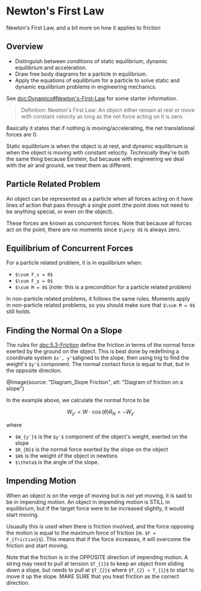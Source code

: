# Newton's First Law

Newton's First Law, and a bit more on how it applies to friction

## Overview

- Distinguish between conditions of static equilibrium, dynamic equilibrium and acceleration.
- Draw free body diagrams for a particle in equilibrium.
- Apply the equations of equilibrium for a particle to solve static and dynamic equilibrium 
problems in engineering mechanics.

See <doc:Dynamics#Newton's-First-Law> for some starter information.

> Definition: Newton's First Law: An object either remain at rest or move with constant velocity 
as long as the net force acting on it is zero.

Basically it states that if nothing is moving/accelerating, the net translational forces are 0.

Static equilibrium is when the object is at rest, and dynamic equilibrium is when the object is 
moving with constant velocity. _Technically_ they're both the same thing because Einstein, but 
because with engineering we deal with the air and ground, we treat them as different.

## Particle Related Problem

An object can be represented as a particle when all forces acting on it have lines of action that
pass through a single point (the point does not need to be anything special, or even on the 
object).

These forces are known as concurrent forces. Note that because all forces act on the point, there
are no moments since `$\perp d$` is always zero.

## Equilibrium of Concurrent Forces

For a particle related problem, it is in equilibrium when:
- `$\sum F_x = 0$`
- `$\sum F_y = 0$`
- `$\sum M = 0$` (note: this is a precondition for a particle related problem)

In non-particle related problems, it follows the same rules. Moments apply in non-particle related
problems, so you should make sure that `$\sum M = 0$` still holds.

## Finding the Normal On a Slope

The rules for <doc:5.3-Friction> define the friction in terms of the normal force exerted by the
ground on the object. This is best done by redefining a coordinate system `$x', y'$`aligned to the 
slope, then using trig to find the weight's `$y'$` component. The normal contact force is equal to 
that, but in the opposite direction.

@Image(source: "Diagram_Slope Friction", alt: "Diagram of friction on a slope")

In the example above, we calculate the normal force to be
```math
W_{y'} = W \cdot \cos(\theta)
R_{N} = -W_{y'}
```
where 
- `$W_{y'}$` is the `$y'$` component of the object's weight, exerted on the slope
- `$R_{N}$` is the normal force exerted by the slope on the object
- `$W$` is the weight of the object in newtons
- `$\theta$` is the angle of the slope.

## Impending Motion

When an object is on the verge of moving but is not yet moving, it is said to be in impending 
motion. An object in impending motion is STILL in equilibrium, but if the target force were to be
increased slightly, it would start moving.

Usuaully this is used when there is friction involved, and the force opposing the motion is equal 
to the maximum force of friction (ie. `$F = F_{friction}$`). This means that if the force 
increases, it will overcome the friction and start moving.

Note that the friction is in the OPPOSITE direction of impending motion. A string may need to pull 
at tension `$T_{1}$` to keep an object from sliding down a slope, but needs to pull at 
`$T_{2}$` where `$T_{2} > T_{1}$` to start to move it up the slope. MAKE SURE that you treat 
friction as the correct direction.